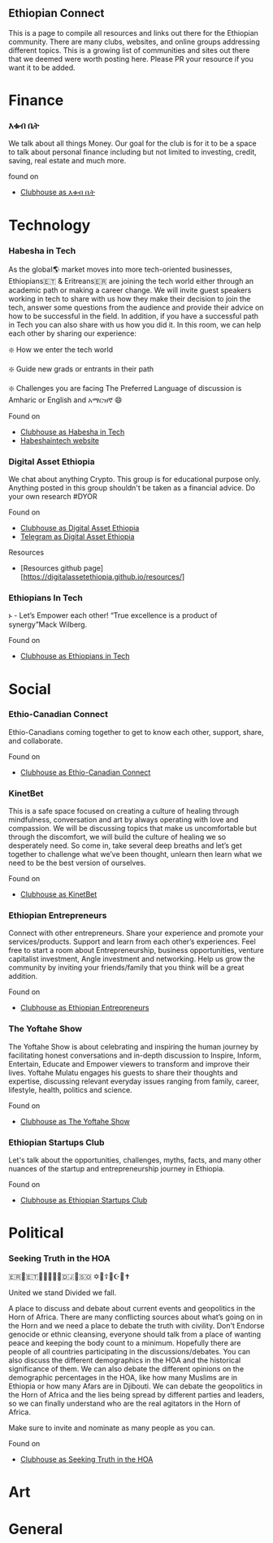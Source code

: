 ## Ethiopian Connect

This is a page to compile all resources and links out there for the Ethiopian community. There are many clubs, websites, and online groups addressing different topics. This is a growing list of communities and sites out there that we deemed were worth posting here. Please PR your resource if you want it to be added.

# Finance

### እቁብ ቤት 

We talk about all things Money. Our goal for the club is for it to be a  space  to talk about personal finance including but not limited to investing, credit,  saving, real estate and much more.

found on 
 - [Clubhouse as እቁብ ቤት](https://www.clubhouse.com/club/%E1%8A%A5%E1%89%81%E1%89%A5-%E1%89%A4%E1%89%B5) 

# Technology

### Habesha in Tech

As the global🌎 market moves into more tech-oriented businesses, Ethiopians🇪🇹 & Eritreans🇪🇷 are joining the tech world either through an academic path or making a career change.  We will invite guest speakers working in tech to share with us how they make their decision to join the tech, answer some questions from the audience and provide their advice on how to be successful in the field. In addition, if you have a successful path in Tech you can also share with us how you did it.  In this room, we can help each other by sharing our experience:         

❇️  How we enter the tech world        

❇️  Guide new grads or entrants in their path        

❇️  Challenges you are facing The Preferred Language of discussion is Amharic or English and አማርዝኛ 😄

Found on 
 - [Clubhouse as Habesha in Tech](https://www.clubhouse.com/club/habesha-in-tech) 
 - [Habeshaintech website](https://www.Habeshaintech.club)

### Digital Asset Ethiopia

We chat about anything Crypto. This group is for educational purpose only. Anything posted in this group shouldn't be taken as a financial advice. Do your own research #DYOR

Found on

- [Clubhouse as Digital Asset Ethiopia](https://www.clubhouse.com/club/digital-asset-ethiopia)
- [Telegram as Digital Asset Ethiopia](https://t.me/joinchat/TdAFwzlTUrIoU7HQ)

Resources

- [Resources github page][https://digitalassetethiopia.github.io/resources/]

### Ethiopians In Tech

ኑ - Let’s Empower each other!   “True excellence is a product of synergy”Mack Wilberg.

Found on 

- [Clubhouse as Ethiopians in Tech](https://www.clubhouse.com/club/ethiopians-in-tech)

# Social

### Ethio-Canadian Connect

Ethio-Canadians coming together to get to know each other, support, share, and collaborate.

Found on

- [Clubhouse as Ethio-Canadian Connect](https://www.clubhouse.com/club/ethio-canadian-connect)

### KinetBet

This is a safe space focused on creating a culture of healing through mindfulness, conversation and art by always operating with love and compassion. We will be discussing topics that make us uncomfortable but through the discomfort, we will build the culture of healing we so desperately need. So come in, take several deep breaths and let’s get together to challenge what we’ve been thought, unlearn then learn what we need to be the best version of ourselves.

Found on 

- [Clubhouse as KinetBet](https://www.clubhouse.com/club/kinetbet)

### Ethiopian Entrepreneurs

Connect with other entrepreneurs. Share your experience and promote your services/products. Support and learn from each other’s experiences. Feel free to start a room about Entrepreneurship, business opportunities, venture capitalist investment, Angle investment and networking. Help us grow the community by inviting your friends/family that you think will be a great addition.

Found on

- [Clubhouse as Ethiopian Entrepreneurs](https://www.clubhouse.com/club/ethiopian-entreprene)

### The Yoftahe Show

The Yoftahe Show is about celebrating and inspiring the human journey by facilitating honest conversations and in-depth discussion to Inspire, Inform, Entertain, Educate and Empower viewers to transform and improve their lives. Yoftahe Mulatu engages his guests to share their thoughts and expertise, discussing relevant everyday issues ranging from family, career, lifestyle, health, politics and science.

Found on

- [Clubhouse as The Yoftahe Show](https://www.clubhouse.com/club/the-yoftahe-show)

### Ethiopian Startups Club

Let's talk about the opportunities, challenges, myths, facts, and many other nuances of the startup and entrepreneurship journey in Ethiopia.

Found on

- [Clubhouse as Ethiopian Startups Club](https://www.clubhouse.com/club/ethiopian-startups-club)

# Political

### Seeking Truth in the HOA

🇪🇷🤝🇪🇹🤝🌳🤝💊🤝🇩🇯🤝🇸🇴
✡️🤝☦️🤝☪️🤝✝️

United we stand Divided we fall.

A place to discuss and debate about current events and geopolitics in the Horn of Africa. There are many conflicting sources about what’s going on in the Horn and we need a place to debate the truth with civility. Don't Endorse genocide or ethnic cleansing, everyone should talk from a place of wanting peace and keeping the body count to a minimum. Hopefully there are people of all countries participating in the discussions/debates. You can also discuss the different demographics in the HOA and the historical significance of them. We can also debate the different opinions on the demographic percentages in the HOA, like how many Muslims are in Ethiopia or how many Afars are in Djibouti. We can debate the geopolitics in the Horn of Africa and the lies being spread by different parties and leaders, so we can finally understand who are the real agitators in the Horn of Africa.

Make sure to invite and nominate as many people as you can.

Found on 

- [Clubhouse as Seeking Truth in the HOA](https://ios.clubhouse.com/club/seeking-truth-in-the-hoa)

# Art

# General
